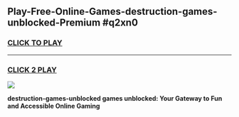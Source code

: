 
## Play-Free-Online-Games-destruction-games-unblocked-Premium #q2xn0
<h3>
<a href="https://premium.freeplayer.one?title=destruction-games-unblocked&ref=8M">CLICK TO PLAY</a></h3>
<hr>

<h3>
<a href="https://premium.freeplayer.one?title=destruction-games-unblocked&ref=8M">CLICK 2 PLAY</a>
  
</h3>

<a href="https://premium.freeplayer.one?title=destruction-games-unblocked&ref=8M"><img src="https://clearcache.store/games.png"></a>


**destruction-games-unblocked games unblocked: Your Gateway to Fun and Accessible Online Gaming**
